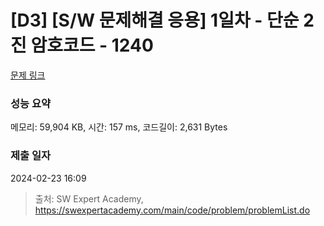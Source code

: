 # [D3] [S/W 문제해결 응용] 1일차 - 단순 2진 암호코드 - 1240 

[문제 링크](https://swexpertacademy.com/main/code/problem/problemDetail.do?contestProbId=AV15FZuqAL4CFAYD) 

### 성능 요약

메모리: 59,904 KB, 시간: 157 ms, 코드길이: 2,631 Bytes

### 제출 일자

2024-02-23 16:09



> 출처: SW Expert Academy, https://swexpertacademy.com/main/code/problem/problemList.do